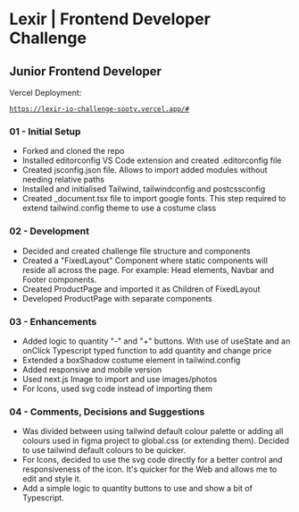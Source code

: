 # Lexir | Frontend Developer Challenge
 
## Junior Frontend Developer
 
Vercel Deployment:
 
[`https://lexir-io-challenge-sooty.vercel.app/#`](https://lexir-io-challenge-sooty.vercel.app/#)
 
### 01 - Initial Setup
 
- Forked and cloned the repo
- Installed editorconfig VS Code extension and created .editorconfig file
- Created jsconfig.json file. Allows to import added modules without needing relative paths
- Installed and initialised Tailwind, tailwindconfig and postcssconfig
- Created \_document.tsx file to import google fonts. This step required to extend tailwind.config theme to use a costume class
 
### 02 - Development
 
- Decided and created challenge file structure and components
- Created a "FixedLayout" Component where static components will reside all across the page. For example: Head elements, Navbar and Footer components.
- Created ProductPage and imported it as Children of FixedLayout
- Developed ProductPage with separate components
 
### 03 - Enhancements
 
- Added logic to quantity "-" and "+" buttons. With use of useState and an onClick Typescript typed function to add quantity and change price
- Extended a boxShadow costume element in tailwind.config
- Added responsive and mobile version
- Used next.js Image to import and use images/photos
- For Icons, used svg code instead of importing them
 
### 04 - Comments, Decisions and Suggestions
 
- Was divided between using tailwind default colour palette or adding all colours used in figma project to global.css (or extending them). Decided to use tailwind default colours to be quicker.
- For Icons, decided to use the svg code directly for a better control and responsiveness of the icon. It's quicker for the Web and allows me to edit and style it.
- Add a simple logic to quantity buttons to use and show a bit of Typescript.

